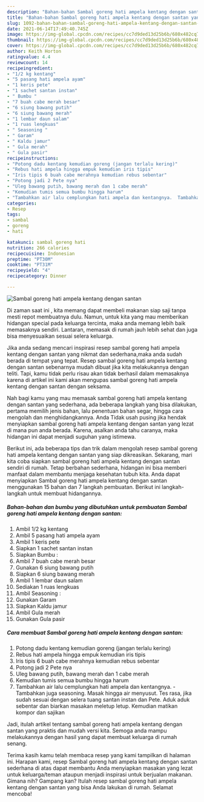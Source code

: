 ```yaml
---
description: "Bahan-bahan Sambal goreng hati ampela kentang dengan santan yang lezat Untuk Jualan"
title: "Bahan-bahan Sambal goreng hati ampela kentang dengan santan yang lezat Untuk Jualan"
slug: 1092-bahan-bahan-sambal-goreng-hati-ampela-kentang-dengan-santan-yang-lezat-untuk-jualan
date: 2021-06-14T17:49:40.745Z
image: https://img-global.cpcdn.com/recipes/cc7d9ded13d25b6b/680x482cq70/sambal-goreng-hati-ampela-kentang-dengan-santan-foto-resep-utama.jpg
thumbnail: https://img-global.cpcdn.com/recipes/cc7d9ded13d25b6b/680x482cq70/sambal-goreng-hati-ampela-kentang-dengan-santan-foto-resep-utama.jpg
cover: https://img-global.cpcdn.com/recipes/cc7d9ded13d25b6b/680x482cq70/sambal-goreng-hati-ampela-kentang-dengan-santan-foto-resep-utama.jpg
author: Keith Horton
ratingvalue: 4.4
reviewcount: 14
recipeingredient:
- "1/2 kg kentang"
- "5 pasang hati ampela ayam"
- "1 keris pete"
- "1 sachet santan instan"
- " Bumbu "
- "7 buah cabe merah besar"
- "6 siung bawang putih"
- "6 siung bawang merah"
- "1 lembar daun salam"
- "1 ruas lengkuas"
- " Seasoning "
- " Garam"
- " Kaldu jamur"
- " Gula merah"
- " Gula pasir"
recipeinstructions:
- "Potong dadu kentang kemudian goreng (jangan terlalu kering)"
- "Rebus hati ampela hingga empuk kemudian iris tipis"
- "Iris tipis 6 buah cabe merahnya kemudian rebus sebentar"
- "Potong jadi 2 Pete nya"
- "Uleg bawang putih, bawang merah dan 1 cabe merah"
- "Kemudian tumis semua bumbu hingga harum"
- "Tambahkan air lalu cemplungkan hati ampela dan kentangnya.  Tambahkan juga seasoning. Masak hingga air menyusut. Tes rasa, jika sudah sesuai dengan selera tuang santan instan dan Pete. Aduk aduk sebentar dan biarkan masakan meletup letup. Kemudian matikan kompor dan sajikan"
categories:
- Resep
tags:
- sambal
- goreng
- hati

katakunci: sambal goreng hati 
nutrition: 266 calories
recipecuisine: Indonesian
preptime: "PT30M"
cooktime: "PT31M"
recipeyield: "4"
recipecategory: Dinner

---
```



![Sambal goreng hati ampela kentang dengan santan](https://img-global.cpcdn.com/recipes/cc7d9ded13d25b6b/680x482cq70/sambal-goreng-hati-ampela-kentang-dengan-santan-foto-resep-utama.jpg)

Di zaman  saat ini , kita memang dapat membeli makanan siap saji tanpa mesti repot membuatnya dulu. Namun, untuk kita yang mau memberikan hidangan special pada keluarga tercinta, maka anda memang lebih baik memasaknya sendiri. Lantaran, memasak di rumah jauh lebih sehat dan juga bisa menyesuaikan sesuai selera keluarga.

Jika anda sedang mencari inspirasi resep sambal goreng hati ampela kentang dengan santan yang nikmat dan sederhana,maka anda sudah berada di tempat yang tepat. Resep sambal goreng hati ampela kentang dengan santan  sebenarnya mudah dibuat jika kita melakukannya dengan teliti. Tapi, kamu tidak perlu risau akan tidak berhasil dalam memasaknya 
karena di artikel ini kami akan mengupas sambal goreng hati ampela kentang dengan santan dengan seksama.  



Nah bagi kamu yang mau memasak sambal goreng hati ampela kentang dengan santan yang sederhana, ada beberapa langkah yang bisa dilakukan, pertama memilih jenis bahan, lalu penentuan bahan segar, hingga cara mengolah dan menghidangkannya. Anda Tidak usah pusing jika hendak menyiapkan sambal goreng hati ampela kentang dengan santan yang lezat di mana pun anda berada. Karena, asalkan anda  tahu caranya, maka hidangan ini dapat menjadi suguhan yang istimewa.

Berikut ini, ada beberapa tips dan trik dalam mengolah resep sambal goreng hati ampela kentang dengan santan yang siap dikreasikan. Sekarang, mari kita coba siapkan sambal goreng hati ampela kentang dengan santan sendiri di rumah. Tetap berbahan sederhana, hidangan ini bisa memberi manfaat dalam membantu menjaga kesehatan tubuh kita. Anda dapat menyiapkan Sambal goreng hati ampela kentang dengan santan menggunakan 15 bahan dan 7 langkah pembuatan. Berikut ini langkah-langkah untuk membuat hidangannya.

<!--inarticleads1-->

##### Bahan-bahan dan bumbu yang dibutuhkan untuk pembuatan Sambal goreng hati ampela kentang dengan santan:

1. Ambil 1/2 kg kentang
1. Ambil 5 pasang hati ampela ayam
1. Ambil 1 keris pete
1. Siapkan 1 sachet santan instan
1. Siapkan  Bumbu :
1. Ambil 7 buah cabe merah besar
1. Gunakan 6 siung bawang putih
1. Siapkan 6 siung bawang merah
1. Ambil 1 lembar daun salam
1. Sediakan 1 ruas lengkuas
1. Ambil  Seasoning :
1. Gunakan  Garam
1. Siapkan  Kaldu jamur
1. Ambil  Gula merah
1. Gunakan  Gula pasir




<!--inarticleads2-->

##### Cara membuat Sambal goreng hati ampela kentang dengan santan:

1. Potong dadu kentang kemudian goreng (jangan terlalu kering)
1. Rebus hati ampela hingga empuk kemudian iris tipis
1. Iris tipis 6 buah cabe merahnya kemudian rebus sebentar
1. Potong jadi 2 Pete nya
1. Uleg bawang putih, bawang merah dan 1 cabe merah
1. Kemudian tumis semua bumbu hingga harum
1. Tambahkan air lalu cemplungkan hati ampela dan kentangnya.  - Tambahkan juga seasoning. Masak hingga air menyusut. Tes rasa, jika sudah sesuai dengan selera tuang santan instan dan Pete. Aduk aduk sebentar dan biarkan masakan meletup letup. Kemudian matikan kompor dan sajikan




Jadi, itulah artikel tentang  sambal goreng hati ampela kentang dengan santan  yang praktis dan mudah versi kita. Semoga anda mampu melakukannya dengan hasil yang dapat membuat keluarga di rumah senang. 

Terima kasih kamu telah membaca resep yang kami tampilkan di halaman ini. Harapan kami, resep  Sambal goreng hati ampela kentang dengan santan sederhana di atas dapat membantu Anda menyiapkan masakan yang lezat untuk keluarga/teman ataupun menjadi inspirasi untuk berjualan makanan. Gimana nih? Gampang kan? Itulah resep sambal goreng hati ampela kentang dengan santan yang bisa Anda lakukan di rumah. Selamat mencoba!

